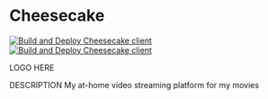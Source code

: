 # Cheesecake
[![Build and Deploy Cheesecake client](https://github.com/DanHChampion/Cheesecake/github/workflows/client_deployment.yml/badge.svg)](https://github.com/DanHChampion/Cheesecake/blob/development/.github/workflows/client_deployment.yml)
[![Build and Deploy Cheesecake client](https://github.com/DanHChampion/Cheesecake/github/workflows/server_deployment.yml/badge.svg)](https://github.com/DanHChampion/Cheesecake/blob/development/.github/workflows/server_deployment.yml)

LOGO HERE

DESCRIPTION
My at-home video streaming platform for my movies
